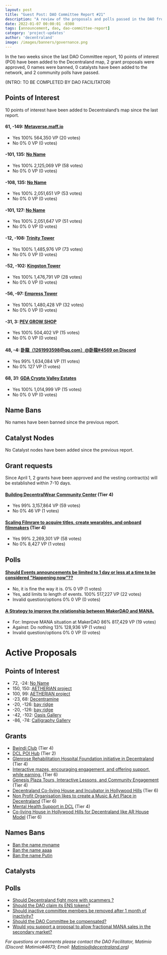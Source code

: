 ```yaml
---
layout: post
title: "Guest Post: DAO Committee Report #21"
description: "A review of the proposals and polls passed in the DAO from April 1 through April 15".
date: 2022-01-07 00:00:01 -0300
tags: [announcement, dao, dao-committee-report]
category: 'project-updates'
author: 'decentraland'
image: /images/banners/governance.png
---
```


In the two weeks since the last DAO Committee report, 10 points of interest (POI) have been added to the Decentraland map, 2 grant proposals were approved, 0 names were banned, 0 catalysts have been added to the network, and 2 community polls have passed.

(INTRO: TO BE COMPLETED BY DAO FACILITATOR)


## Points of Interest
10 points of interest have been added to Decentraland’s map since the last report.


#### 61, -149: [Metaverse.maff.io](https://governance.decentraland.org/proposal/?id=67b4ab20-b682-11ec-903a-6546e8793cef)

* Yes 100% 564,350 VP (20 votes)
* No 0% 0 VP (0 votes)


#### -101, 135: [No Name](https://governance.decentraland.org/proposal/?id=d2e5d540-b533-11ec-980f-b711610def4a)

* Yes 100% 2,125,069 VP (58 votes)
* No 0% 0 VP (0 votes)


#### -108, 135: [No Name](https://governance.decentraland.org/proposal/?id=d516bf00-b533-11ec-980f-b711610def4a)

* Yes 100% 2,051,651 VP (53 votes)
* No 0% 0 VP (0 votes)


#### -101, 127: [No Name](https://governance.decentraland.org/proposal/?id=98b68220-b533-11ec-980f-b711610def4a)

* Yes 100% 2,051,647 VP (51 votes)
* No 0% 0 VP (0 votes)


#### -12, -108: [Trinity Tower ](https://governance.decentraland.org/proposal/?id=76d72cb0-b496-11ec-980f-b711610def4a)

* Yes 100% 1,485,976 VP (73 votes)
* No 0% 0 VP (0 votes)


#### -52, -102: [Kingston Tower](https://governance.decentraland.org/proposal/?id=43d2fbb0-b495-11ec-980f-b711610def4a)

* Yes 100% 1,476,791 VP (28 votes)
* No 0% 0 VP (0 votes)


#### -56, -97: [Empress Tower](https://governance.decentraland.org/proposal/?id=220986b0-b491-11ec-980f-b711610def4a)

* Yes 100% 1,480,428 VP (32 votes)
* No 0% 0 VP (0 votes)


#### -31, 3: [PEV GROW SHOP](https://governance.decentraland.org/proposal/?id=74ce3020-b28f-11ec-980f-b711610def4a)

* Yes 100% 504,402 VP (15 votes)
* No 0% 0 VP (0 votes)


#### 48, -4: [卧龍（1261993598@qq.com）@卧龍#4569 on Discord](https://governance.decentraland.org/proposal/?id=a6794810-b093-11ec-a117-8f4290d5b13d)

* Yes 99% 1,634,084 VP (11 votes)
* No 0% 127 VP (1 votes)


#### 68, 31: [GDA Crypto Valley Estates](https://governance.decentraland.org/proposal/?id=29e6a780-ac3c-11ec-87a7-6d2a41508231)

* Yes 100% 1,014,999 VP (15 votes)
* No 0% 0 VP (0 votes)


## Name Bans

No names have been banned since the previous report.

## Catalyst Nodes
No Catalyst nodes have been added since the previous report.


## Grant requests
Since April 1, 2 grants have been approved and the vesting contract(s) will be established within 7-10 days.


#### [Building DecentralWear Community Center](https://governance.decentraland.org/proposal/?id=bfa89b30-aa01-11ec-87a7-6d2a41508231) (Tier 4)

* Yes 99% 3,157,864 VP (59 votes)
* No 0% 46 VP (1 votes)


#### [Scaling Filmrare to acquire titles, create wearables, and onboard filmmakers](https://governance.decentraland.org/proposal/?id=e83b6560-a866-11ec-87a7-6d2a41508231) (Tier 4)

* Yes 99% 2,269,301 VP (58 votes)
* No 0% 8,427 VP (1 votes)


## Polls

#### [Should Events announcements be limited to 1 day or less at a time to be considered &#34;Happening now&#34;??](https://governance.decentraland.org/proposal/?id=4f79c580-aeef-11ec-87a7-6d2a41508231)

* No, it is fine the way it is. 0% 0 VP (1 votes)
* Yes, add limits to length of events. 100% 517,227 VP (22 votes)
* Invalid question/options 0% 0 VP (0 votes)


#### [A Strategy to improve the relationship between MakerDAO and MANA.](https://governance.decentraland.org/proposal/?id=0b3a1f60-aea8-11ec-87a7-6d2a41508231)

* For: Improve MANA situation at MakerDAO 86% 817,429 VP (19 votes)
* Against: Do nothing 13% 128,936 VP (1 votes)
* Invalid question/options 0% 0 VP (0 votes)



# Active Proposals

## Points of Interest

* 72, -24: [No Name](https://governance.decentraland.org/proposal/?id=7cd85fd0-bccf-11ec-86b8-5dac6b550fc4)
* 150, 150: [AETHERIAN project](https://governance.decentraland.org/proposal/?id=3a5c90c0-bc3b-11ec-86b8-5dac6b550fc4)
* 100, 99: [AETHERIAN project](https://governance.decentraland.org/proposal/?id=57a20580-bb95-11ec-8561-b591bf2cf0d0)
* -23, 68: [Decentramine](https://governance.decentraland.org/proposal/?id=ad87f6d0-ba7d-11ec-8561-b591bf2cf0d0)
* -20, -126: [bay ridge](https://governance.decentraland.org/proposal/?id=454e71b0-ba33-11ec-8561-b591bf2cf0d0)
* -20, -126: [bay ridge](https://governance.decentraland.org/proposal/?id=2d15bc80-b9d3-11ec-903a-6546e8793cef)
* -42, -102: [Oasis Gallery](https://governance.decentraland.org/proposal/?id=568db9a0-b9c4-11ec-903a-6546e8793cef)
* -86, -74: [Calligraphy Gallery ](https://governance.decentraland.org/proposal/?id=38c29400-b9c3-11ec-903a-6546e8793cef)

## Grants

* [Bwindi Club](https://governance.decentraland.org/proposal/?id=13d6ee30-bac1-11ec-8561-b591bf2cf0d0) (Tier 4)
* [DCL POI Hub](https://governance.decentraland.org/proposal/?id=ad7eac90-bac0-11ec-8561-b591bf2cf0d0) (Tier 2)
* [Glenrose Rehabilitation Hospital Foundation initiative in Decentraland](https://governance.decentraland.org/proposal/?id=2e207620-ba1d-11ec-8561-b591bf2cf0d0) (Tier 4)
* [Interactive mazes, encouraging engagement, and offering support, while earning.](https://governance.decentraland.org/proposal/?id=54d70e80-b9fc-11ec-8561-b591bf2cf0d0) (Tier 6)
* [Genesis Plaza Tours, Interactive Lessons, and Community Engagement](https://governance.decentraland.org/proposal/?id=566b58d0-b9a9-11ec-903a-6546e8793cef) (Tier 4)
* [Decentraland Co-living House and Incubator in Hollywood Hills](https://governance.decentraland.org/proposal/?id=586ef8d0-b92c-11ec-903a-6546e8793cef) (Tier 6)
* [Non Profit Organisation likes to create a Music &amp; Art Place in Decentraland](https://governance.decentraland.org/proposal/?id=ab50a400-b886-11ec-903a-6546e8793cef) (Tier 6)
* [Mental Health Support in DCL](https://governance.decentraland.org/proposal/?id=af9ca2d0-b808-11ec-903a-6546e8793cef) (Tier 4)
* [Co-living House in Hollywood Hills for Decentraland like AR House Model](https://governance.decentraland.org/proposal/?id=1a27e450-b5db-11ec-bdef-bfbc9f87a33b) (Tier 6)

## Names Bans

* [Ban the name myname](https://governance.decentraland.org/proposal/?id=62b1ac90-bc8b-11ec-86b8-5dac6b550fc4)
* [Ban the name aaaa](https://governance.decentraland.org/proposal/?id=0be9b3d0-ba2e-11ec-8561-b591bf2cf0d0)
* [Ban the name Putin](https://governance.decentraland.org/proposal/?id=6d23c110-b810-11ec-903a-6546e8793cef)

## Catalysts


## Polls

* [Should Decentraland fight more with scammers ?](https://governance.decentraland.org/proposal/?id=d34ee0c0-bd09-11ec-86b8-5dac6b550fc4)
* [Should the DAO claim its ENS tokens?](https://governance.decentraland.org/proposal/?id=f6840cd0-bce3-11ec-86b8-5dac6b550fc4)
* [Should inactive committee members be removed after 1 month of inactivity?](https://governance.decentraland.org/proposal/?id=0f9f1bd0-bb0c-11ec-8561-b591bf2cf0d0)
* [Should the DAO Committee be compensated?](https://governance.decentraland.org/proposal/?id=3c9e7730-b9da-11ec-903a-6546e8793cef)
* [Would you support a proposal to allow fractional MANA sales in the secondary market?](https://governance.decentraland.org/proposal/?id=e5662680-b997-11ec-903a-6546e8793cef)


*For questions or comments please contact the DAO Facilitator, Matimio (Discord: Matimio#4673; Email: [Matimio@decentraland.org](mailto:Matimio@decentraland.org))*